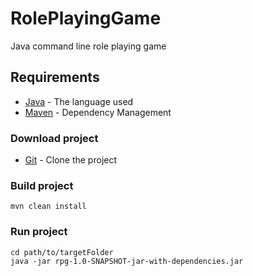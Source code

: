 # RolePlayingGame
Java command line role playing game

## Requirements
* [Java](https://www.java.com/en/download/) - The language used
* [Maven](https://maven.apache.org/) - Dependency Management

### Download project

* [Git](https://github.com/mubashirali/RolePlayingGame.git) - Clone the project 

### Build project

```
mvn clean install
```

### Run project
```
cd path/to/targetFolder
java -jar rpg-1.0-SNAPSHOT-jar-with-dependencies.jar
```
